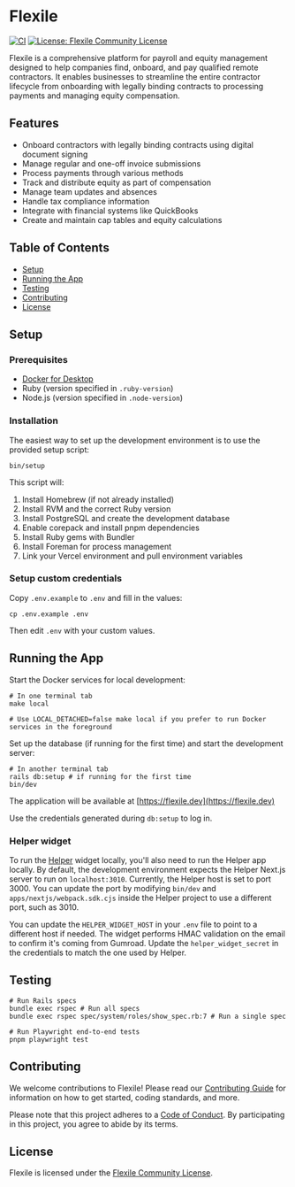 # Flexile

[![CI](https://github.com/antiwork/flexile/actions/workflows/ci.yml/badge.svg?branch=main)](https://github.com/antiwork/flexile/actions/workflows/ci.yml?query=branch%3Amain)
[![License: Flexile Community License](https://img.shields.io/badge/License-Flexile%20Community-blue.svg)](https://github.com/antiwork/flexile/blob/main/LICENSE.md)

Flexile is a comprehensive platform for payroll and equity management designed to help companies find, onboard, and pay qualified remote contractors. It enables businesses to streamline the entire contractor lifecycle from onboarding with legally binding contracts to processing payments and managing equity compensation.

## Features

- Onboard contractors with legally binding contracts using digital document signing
- Manage regular and one-off invoice submissions
- Process payments through various methods
- Track and distribute equity as part of compensation
- Manage team updates and absences
- Handle tax compliance information
- Integrate with financial systems like QuickBooks
- Create and maintain cap tables and equity calculations

## Table of Contents

- [Setup](#setup)
- [Running the App](#running-the-app)
- [Testing](#testing)
- [Contributing](#contributing)
- [License](#license)

## Setup

### Prerequisites

- [Docker for Desktop](https://docs.docker.com/engine/install/)
- Ruby (version specified in `.ruby-version`)
- Node.js (version specified in `.node-version`)

### Installation

The easiest way to set up the development environment is to use the provided setup script:

```shell
bin/setup
```

This script will:

1. Install Homebrew (if not already installed)
2. Install RVM and the correct Ruby version
3. Install PostgreSQL and create the development database
4. Enable corepack and install pnpm dependencies
5. Install Ruby gems with Bundler
6. Install Foreman for process management
7. Link your Vercel environment and pull environment variables

### Setup custom credentials

Copy `.env.example` to `.env` and fill in the values:

```shell
cp .env.example .env
```

Then edit `.env` with your custom values.

## Running the App

Start the Docker services for local development:

```shell
# In one terminal tab
make local

# Use LOCAL_DETACHED=false make local if you prefer to run Docker services in the foreground
```

Set up the database (if running for the first time) and start the development server:

```shell
# In another terminal tab
rails db:setup # if running for the first time
bin/dev
```

The application will be available at [https://flexile.dev](https://flexile.dev)

Use the credentials generated during `db:setup` to log in.

### Helper widget

To run the [Helper](https://github.com/antiwork/helper) widget locally, you'll also need to run the Helper app locally. By default, the development environment expects the Helper Next.js server to run on `localhost:3010`. Currently, the Helper host is set to port 3000. You can update the port by modifying `bin/dev` and `apps/nextjs/webpack.sdk.cjs` inside the Helper project to use a different port, such as 3010.

You can update the `HELPER_WIDGET_HOST` in your `.env` file to point to a different host if needed.
The widget performs HMAC validation on the email to confirm it's coming from Gumroad. Update the `helper_widget_secret` in the credentials to match the one used by Helper.

## Testing

```shell
# Run Rails specs
bundle exec rspec # Run all specs
bundle exec rspec spec/system/roles/show_spec.rb:7 # Run a single spec

# Run Playwright end-to-end tests
pnpm playwright test
```

## Contributing

We welcome contributions to Flexile! Please read our [Contributing Guide](CONTRIBUTING.md) for information on how to get started, coding standards, and more.

Please note that this project adheres to a [Code of Conduct](CODE_OF_CONDUCT.md). By participating in this project, you agree to abide by its terms.

## License

Flexile is licensed under the [Flexile Community License](LICENSE.md).
